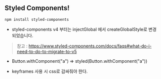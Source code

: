 ## Styled Components!

```
npm install styled-components
```

- styled-components v4 부터는 injectGlobal 에서 createGlobalStyle로 변경되었습니다.

> 참고 : https://www.styled-components.com/docs/faqs#what-do-i-need-to-do-to-migrate-to-v5

- Button.withComponent("a") => styled(Button.withComponent("a"))

- keyframes 사용 시 css로 감싸줘야 한다.
